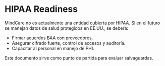 # HIPAA Readiness

MindCare no es actualmente una entidad cubierta por HIPAA. Si en el futuro se manejan datos de salud protegidos en EE.UU., se deberá:

- Firmar acuerdos BAA con proveedores.
- Asegurar cifrado fuerte, control de accesos y auditoría.
- Capacitar al personal en manejo de PHI.

Este documento sirve como punto de partida para evaluar salvaguardas.
